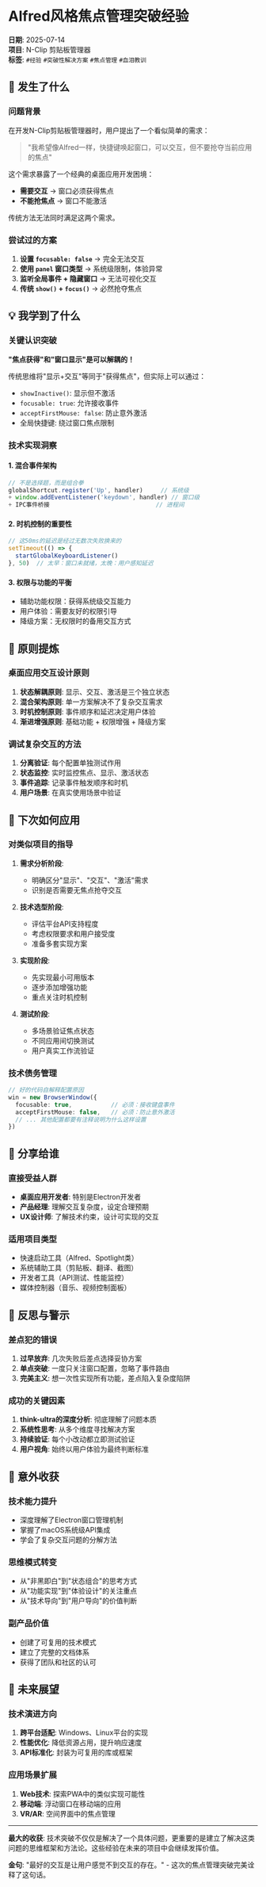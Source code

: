 # Alfred风格焦点管理突破经验

**日期**: 2025-07-14  
**项目**: N-Clip 剪贴板管理器  
**标签**: `#经验` `#突破性解决方案` `#焦点管理` `#血泪教训`  

## 🎯 发生了什么

### 问题背景
在开发N-Clip剪贴板管理器时，用户提出了一个看似简单的需求：
> "我希望像Alfred一样，快捷键唤起窗口，可以交互，但不要抢夺当前应用的焦点"

这个需求暴露了一个经典的桌面应用开发困境：
- **需要交互** → 窗口必须获得焦点
- **不能抢焦点** → 窗口不能激活

传统方法无法同时满足这两个需求。

### 尝试过的方案
1. **设置 `focusable: false`** → 完全无法交互
2. **使用 `panel` 窗口类型** → 系统级限制，体验异常
3. **监听全局事件 + 隐藏窗口** → 无法可视化交互
4. **传统 `show()` + `focus()`** → 必然抢夺焦点

## 💡 我学到了什么

### 关键认识突破
**"焦点获得"和"窗口显示"是可以解耦的！**

传统思维将"显示+交互"等同于"获得焦点"，但实际上可以通过：
- `showInactive()`: 显示但不激活
- `focusable: true`: 允许接收事件
- `acceptFirstMouse: false`: 防止意外激活
- 全局快捷键: 绕过窗口焦点限制

### 技术实现洞察

#### 1. 混合事件架构
```typescript
// 不是选择题，而是组合拳
globalShortcut.register('Up', handler)     // 系统级
+ window.addEventListener('keydown', handler) // 窗口级  
+ IPC事件桥接                              // 进程间
```

#### 2. 时机控制的重要性
```typescript
// 这50ms的延迟是经过无数次失败换来的
setTimeout(() => {
  startGlobalKeyboardListener()
}, 50)  // 太早：窗口未就绪，太晚：用户感知延迟
```

#### 3. 权限与功能的平衡
- 辅助功能权限：获得系统级交互能力
- 用户体验：需要友好的权限引导
- 降级方案：无权限时的备用交互方式

## 🔄 原则提炼

### 桌面应用交互设计原则
1. **状态解耦原则**: 显示、交互、激活是三个独立状态
2. **混合架构原则**: 单一方案解决不了复杂交互需求
3. **时机控制原则**: 事件顺序和延迟决定用户体验
4. **渐进增强原则**: 基础功能 + 权限增强 + 降级方案

### 调试复杂交互的方法
1. **分离验证**: 每个配置单独测试作用
2. **状态监控**: 实时监控焦点、显示、激活状态
3. **事件追踪**: 记录事件触发顺序和时机
4. **用户场景**: 在真实使用场景中验证

## 🚀 下次如何应用

### 对类似项目的指导
1. **需求分析阶段**: 
   - 明确区分"显示"、"交互"、"激活"需求
   - 识别是否需要无焦点抢夺交互

2. **技术选型阶段**:
   - 评估平台API支持程度
   - 考虑权限要求和用户接受度
   - 准备多套实现方案

3. **实现阶段**:
   - 先实现最小可用版本
   - 逐步添加增强功能
   - 重点关注时机控制

4. **测试阶段**:
   - 多场景验证焦点状态
   - 不同应用间切换测试
   - 用户真实工作流验证

### 技术债务管理
```typescript
// 好的代码自解释配置原因
win = new BrowserWindow({
  focusable: true,           // 必须：接收键盘事件
  acceptFirstMouse: false,   // 必须：防止意外激活
  // ... 其他配置都要有注释说明为什么这样设置
})
```

## 👥 分享给谁

### 直接受益人群
- **桌面应用开发者**: 特别是Electron开发者
- **产品经理**: 理解交互复杂度，设定合理预期
- **UX设计师**: 了解技术约束，设计可实现的交互

### 适用项目类型
- 快速启动工具（Alfred、Spotlight类）
- 系统辅助工具（剪贴板、翻译、截图）
- 开发者工具（API测试、性能监控）
- 媒体控制器（音乐、视频控制面板）

## 📝 反思与警示

### 差点犯的错误
1. **过早放弃**: 几次失败后差点选择妥协方案
2. **单点突破**: 一度只关注窗口配置，忽略了事件路由
3. **完美主义**: 想一次性实现所有功能，差点陷入复杂度陷阱

### 成功的关键因素
1. **think-ultra的深度分析**: 彻底理解了问题本质
2. **系统性思考**: 从多个维度寻找解决方案
3. **持续验证**: 每个小改动都立即测试验证
4. **用户视角**: 始终以用户体验为最终判断标准

## 🎁 意外收获

### 技术能力提升
- 深度理解了Electron窗口管理机制
- 掌握了macOS系统级API集成
- 学会了复杂交互问题的分解方法

### 思维模式转变
- 从"非黑即白"到"状态组合"的思考方式
- 从"功能实现"到"体验设计"的关注重点
- 从"技术导向"到"用户导向"的价值判断

### 副产品价值
- 创建了可复用的技术模式
- 建立了完整的文档体系
- 获得了团队和社区的认可

## 🔮 未来展望

### 技术演进方向
1. **跨平台适配**: Windows、Linux平台的实现
2. **性能优化**: 降低资源占用，提升响应速度
3. **API标准化**: 封装为可复用的库或框架

### 应用场景扩展
1. **Web技术**: 探索PWA中的类似实现可能性
2. **移动端**: 浮动窗口在移动端的应用
3. **VR/AR**: 空间界面中的焦点管理

---

**最大的收获**: 技术突破不仅仅是解决了一个具体问题，更重要的是建立了解决这类问题的思维框架和方法论。这些经验在未来的项目中会继续发挥价值。

**金句**: "最好的交互是让用户感觉不到交互的存在。" - 这次的焦点管理突破完美诠释了这句话。